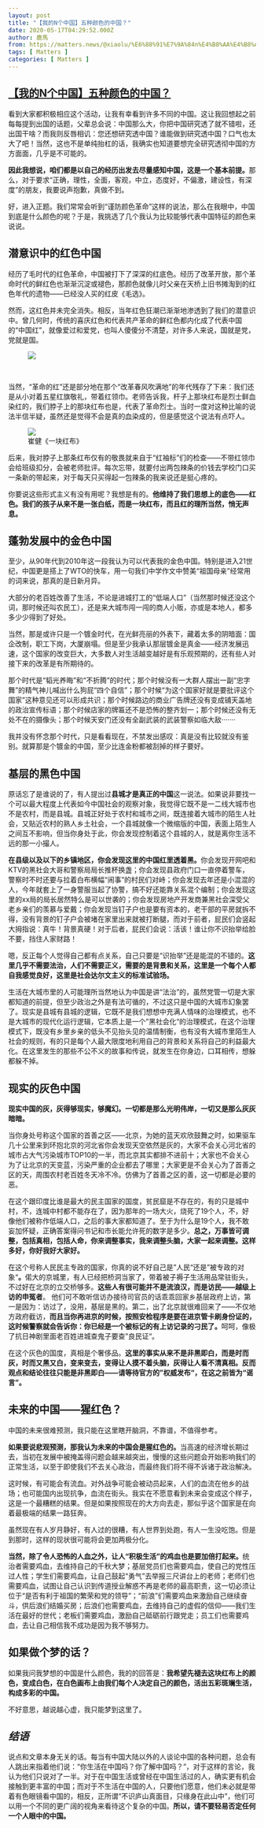 ```yaml
---
layout: post
title: "【我的N个中国】五种颜色的中国？"
date: 2020-05-17T04:29:52.000Z
author: 鹿馬
from: https://matters.news/@xiaolu/%E6%88%91%E7%9A%84n%E4%B8%AA%E4%B8%AD%E5%9B%BD-%E4%BA%94%E7%A7%8D%E9%A2%9C%E8%89%B2%E7%9A%84%E4%B8%AD%E5%9B%BD-bafyreifspuyjzioi6kqqcg3eekw4vod3dzl5mgb2gjnwzcca5znpbugvie
tags: [ Matters ]
categories: [ Matters ]
---
```

<!--1589689792000-->
[【我的N个中国】五种颜色的中国？](https://matters.news/@xiaolu/%E6%88%91%E7%9A%84n%E4%B8%AA%E4%B8%AD%E5%9B%BD-%E4%BA%94%E7%A7%8D%E9%A2%9C%E8%89%B2%E7%9A%84%E4%B8%AD%E5%9B%BD-bafyreifspuyjzioi6kqqcg3eekw4vod3dzl5mgb2gjnwzcca5znpbugvie)
------

<div>
<p>看到大家都积极相应这个活动，让我有幸看到许多不同的中国。这让我回想起之前每每提到出国的话题，父辈总会说：中国那么大，你把中国研究透了就不错啦，还出国干啥？而我则反唇相讥：您还想研究透中国？谁能做到研究透中国？口气也太大了吧！当然，这也不是单纯抬杠的话，我确实也知道要想完全研究透彻中国的方方面面，几乎是不可能的。</p><p><strong>因此我想说，咱们都是以自己的经历出发去尽量感知中国，这是一个基本前提。</strong>那么，对于要求“正确，理性，全面，客观，中立，态度好，不偏激，建设性，有深度”的朋友，我要说声抱歉，真做不到。</p><p>好，进入正题。我们常常会听到“谨防颜色革命”这样的说法，那么在我眼中，中国到底是什么颜色的呢？于是，我挑选了几个我认为比较能够代表中国特征的颜色来说说。</p><h2><strong>潜意识中的红色中国﻿</strong></h2><p>经历了毛时代的红色革命，中国被打下了深深的红底色。经历了改革开放，那个革命时代的鲜红色也渐渐沉淀或褪色，那颜色就像儿时父亲在天桥上旧书摊淘到的红色年代的遗物——已经没人买的红皮《毛选》。</p><p>然而，这红色并未完全消失。相反，当年红色狂潮已渐渐地渗透到了我们的潜意识中。曾几何时，传统的喜庆红色和代表共产革命的鲜红色都内化成了代表中国的“中国红”，就像爱过和爱党，也叫人傻傻分不清楚，对许多人来说，国就是党，党就是国。</p><figure class="image"><img src="https://assets.matters.news/embed/c1f3fd96-d59c-4e6a-b70c-10e044121d02.jpeg" data-asset-id="c1f3fd96-d59c-4e6a-b70c-10e044121d02" referrerpolicy="no-referrer"><figcaption><span></span></figcaption></figure><p><br></p><p>当然，“革命的红”还是部分地在那个“改革春风吹满地”的年代残存了下来：我们还是从小对着五星红旗敬礼，带着红领巾。老师告诉我，杆子上那块红布是烈士鲜血染红的，我们脖子上的那块红布也是，代表了革命烈士。当时一度对这种比喻的说法半信半疑，虽然还是觉得不会是真的血染成的，但是感觉这个说法有点吓人。</p><figure class="image"><img src="https://assets.matters.news/embed/3fb29367-4ff8-4e62-a084-38a277a536fe.jpeg" data-asset-id="3fb29367-4ff8-4e62-a084-38a277a536fe" referrerpolicy="no-referrer"><figcaption><span>崔健《一块红布》</span></figcaption></figure><p>后来，我对脖子上那条红布仅有的敬畏就来自于“红袖标”们的检查——不带红领巾会给班级扣分，会被老师批评。每次忘带，就要付出两包辣条的价钱去学校门口买一条新的带起来，对于每天只买得起一包辣条的我来说还是挺心疼的。</p><p>你要说这些形式主义有没有用呢？我想是有的。<strong>他维持了我们思想上的底色——红色。我们的孩子从来不是一张白纸，而是一块红布，而且红的理所当然，悄无声息。</strong></p><h2><strong>蓬勃发展中的金色中国</strong></h2><p>至少，从90年代到2010年这一段我认为可以代表我的金色中国。特别是进入21世纪，中国更是搭上了WTO的快车，用一句我们中学作文中赞美“祖国母亲”经常用的词来说，那真的是日新月异。</p><p>大部分的老百姓改善了生活，不论是进城打工的“低端人口”（当然那时候还没这个词，那时候还叫农民工），还是来大城市闯一闯的商人小贩，亦或是本地人，都多多少少得到了好处。</p><p>当然，那是或许只是一个镀金时代，在光鲜亮丽的外表下，藏着太多的阴暗面：国企改制，职工下岗，大厦崩塌。但是至少我承认那层镀金是真金——经济发展迅速，这个国家的改变巨大，大多数人对生活越变越好是有乐观预期的，还有些人对接下来的改革是有所期待的。</p><p>那个时代是“韬光养晦”和“不折腾”的时代；那个时候没有一大群人摆出一副“忠字舞”的精气神儿喊出什么狗屁“四个自信”；那个时候“为这个国家好就是要批评这个国家”这种意见还可以形成共识；那个时候路边的商业广告牌还没有变成铺天盖地的政治宣传标语；那个时候店家的牌匾还不是恐怖的整齐划一；那个时候还没有无处不在的摄像头；那个时候天安门还没有全副武装的武装警察如临大敌·······</p><p>我并没有怀念那个时代，只是看看现在，不禁发出感叹：真是没有比较就没有鉴别。就算那是个镀金的中国，至少比连金粉都被刮掉的样子要好。</p><h2><strong>基层的黑色中国</strong></h2><p>原话忘了是谁说的了，有人提出过<strong>县城才是真正的中国</strong>这一说法。如果说非要找一个可以最大程度上代表如今中国社会的观察对象，我觉得它既不是一二线大城市也不是农村，而是县城。县城正好处于农村和城市之间，既连接着大城市的陌生人社会，又贴近农村的熟人乡土社会，一个县城就像一个微缩版的中国，表面上陌生人之间互不影响，但当你身处于此，你会发现控制着这个县城的人，就是离你生活不远的那一小撮人。</p><p><strong>在县级以及以下的乡镇地区，你会发现这里的中国红里透着黑。</strong>你会发现开网吧和KTV的黑社会大哥和警察局局长推杯换盏；你会发现县政府门口一直停着警车，警察时不时还要与拉着白布横幅“闹事”的村民们对峙；你会发现去年还是小混混的人，今年就套上了一身警服当起了协警，搞不好还能靠关系混个编制；你会发现这里的xx局的局长居然特么是可以世袭的；你会发现房地产开发商兼黑社会深受父老乡亲们的羡慕与爱戴；你会发现当钉子户也是要有资本的，老干部的平房就拆不得，没有背景的钉子户会被堵在家里出来就被打断腿，而对于前者，屁民们会竖起大拇指说：真牛！背景真硬！对于后者，屁民们会说：活该！谁让你不识抬举给脸不要，挡住人家财路！</p><p>嗯，反正每个人觉得自己都有点关系，自己只要是“识抬举”还是能混的不错的。<strong>这里几乎不需要法治，人们不需要正义，需要的是背景和关系，这里是一个每个人都自我感觉良好，这里是社会达尔文主义的标准试验场。</strong></p><p>生活在大城市里的人可能理所当然地认为中国是讲“法治”的，虽然党管一切是大家都知道的前提，但至少政治之外是有法可循的，不过这只是中国的大城市幻象罢了。现实是县城有县城的逻辑，它既不是我们想想中充满人情味的治理模式，也不是大城市的现代化运行逻辑，它本质上是一个”黑社会化“的治理模式，在这个治理模式下，既没有乡里乡亲的低头不见抬头见的温情制衡，也有没有大城市里陌生人社会的规则，有的只是每个人最大限度地利用自己的背景和关系将自己的利益最大化。在这里发生的那些不公不义的故事和传说，就发生在你身边，口耳相传，想躲都躲不掉。</p><h2><strong>现实的灰色中国</strong></h2><p><strong>现实中国的灰，灰得够现实，够魔幻。一切都是那么光明伟岸，一切又是那么灰灰暗暗。</strong></p><p>当你身处号称这个国家的首善之区——北京，为她的蓝天欢欣鼓舞之时，如果驱车几十公里来到环抱北京的河北省你会发现天空依然是灰的，大家不会关心河北省的城市占大气污染城市TOP10的一半，而北京其实都排不进前十；大家也不会关心为了让北京的天变蓝，污染严重的企业都去了哪里；大家更是不会关心为了首善之区的天，周围农村老百姓冬天冷不冷。仿佛为了首善之区的善，这一切都是必要的恶。</p><p>在这个跟印度比谁是最大的民主国家的国度，贫民窟是不存在的，有的只是城中村，不，连城中村都不能存在了，因为那年的一场大火，烧死了19个人，不，好像他们被称作低端人口，之后的事大家都知道了。至于为什么是19个人，我不敢妄加怀疑，正确答案得问书记和市长能允许死的数字是多少。<strong>总之，万事皆可调整，包括真相，包括人命，你来调整事实，我来调整头脑，大家一起来调整。这样多好，你好我好大家好。</strong></p><p>在这个号称人民民主专政的国家，你真的说不好自己是”人民“还是”被专政的对象“<strong>。</strong>偌大的京城里，有人已经把桥洞当家了，带着被子褥子生活用品常驻街头，不过好在北京的立交桥够多。<strong>这些人有很可能并不是流浪汉，而是访民——越级上访的申冤者</strong>。 他们可不敢听信访办接待司官员的话乖乖回家乡基层政府上访，第一是因为：访过了，没用，基层是黑的。第二，出了北京就很难回来了——不仅地方政府截访，<strong>而且当你再进京的时候，按照安检程序是要在进京管卡刷身份证的，这时候警察就会告诉你：你已经是一个被标记的有上访记录的刁民了。</strong>呵呵，像极了抗日神剧里面老百姓进城查鬼子要查”良民证“。</p><p>在这个灰色的国度，真相是个奢侈品。<strong>这里的事实从来不是非黑即白，而是时而灰，时而又黑又白，变来变去，变得让人摸不着头脑，灰得让人看不清真相。反而观点和结论往往只能是非黑即白——请等待官方的”权威发布“，在这之前皆为“谣言”。</strong></p><h2><strong>未来的中国——猩红色？</strong></h2><p>中国的未来很难预测，我只能在这里瞎开脑洞，不靠谱，不值得参考。</p><p><strong>如果要说悲观预测，那我认为未来的中国会是猩红色的。</strong>当高速的经济增长期过去，当初在发展中被掩盖得问题会越来越突出，慢慢的这些问题会开始影响我们的正常生活，以至于即使我们不去关心政治，而最终我们将不得不诉诸于政治解决。</p><p>这时候，有可能会有流血。对外战争可能会被动员起来，人们的血流在他乡的战场；也可能国内出现抗争，血流在街头。我实在不愿意看到未来会变成这个样子，这是一个最糟糕的结果。但是如果按照现在的大方向去走，那似乎这个国家是在向着最极端的结果一路狂奔。</p><p>虽然现在有人岁月静好，有人过的很糟，有人世界到处跑，有人一生没吃饱。但是到那时，这样的现状很可能将会更加两极分化。</p><p><strong>当然，除了令人恐怖的人血之外，让人“积极生活”的鸡血也是要加倍打起来。</strong>统治者需要鸡血，去维持自己的千秋大梦；基层党员们也需要鸡血，使自己的党性压过人性；学生们需要鸡血，让自己鼓起“勇气”去举报三尺讲台上的老师；老师们也需要鸡血，试图让自己认识到传道授业解惑不再是老师的最高职责，这一切必须让位于“是否有利于祖国的繁荣和党的领导”；“前浪”们需要鸡血来激励自己继续奋斗，供后浪们结婚买房；后浪们也需要鸡血，去维持自己的虚假的信仰——我们生活在最好的世代；老板们需要鸡血，激励自己砥砺前行跟党走；员工们也需要鸡血，去让自己相信我不成功是因为我不够努力。</p><h2><strong>如果做个梦的话？</strong></h2><p>如果我问我梦想的中国是什么颜色，我的的回答是：<strong>我希望先褪去这块红布上的颜色，变成白色，在白色画布上由我们每个人决定自己的颜色，活出五彩斑斓生活，构成多彩的中国。</strong></p><p>不好意思，越说越心虚，我只能梦到这里了。</p><h2><strong><em>结语</em></strong></h2><p>说点和文章本身无关的话。每当有中国大陆以外的人谈论中国的各种问题，总会有人跳出来指着他们说：“你生活在中国吗？你了解中国吗？”，对于这样的言论，我认为他们只说对了一半。对于在中国生活或曾经在中国生活过的人，确实更有机会接触到更丰富的中国；而对于不生活在中国的人，只要他们愿意，他们未必就是带着有色眼镜看中国的，相反，正所谓“不识庐山真面目，只缘身在此山中”，他们可以用一个不同的更广阔的视角来看待这个复杂的中国。<strong>所以，请不要轻易否定任何一个人眼中的中国。</strong></p>
</div>
